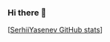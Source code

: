 ### Hi there 👋


[[SerhiiYasenev GitHub stats](https://github-readme-stats.vercel.app/api?username=serhiiyasenev)]

